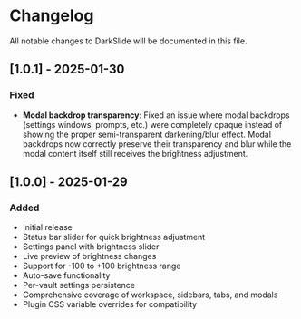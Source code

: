 # Changelog

All notable changes to DarkSlide will be documented in this file.

## [1.0.1] - 2025-01-30

### Fixed
- **Modal backdrop transparency**: Fixed an issue where modal backdrops (settings windows, prompts, etc.) were completely opaque instead of showing the proper semi-transparent darkening/blur effect. Modal backdrops now correctly preserve their transparency and blur while the modal content itself still receives the brightness adjustment.

## [1.0.0] - 2025-01-29

### Added
- Initial release
- Status bar slider for quick brightness adjustment
- Settings panel with brightness slider
- Live preview of brightness changes
- Support for -100 to +100 brightness range
- Auto-save functionality
- Per-vault settings persistence
- Comprehensive coverage of workspace, sidebars, tabs, and modals
- Plugin CSS variable overrides for compatibility